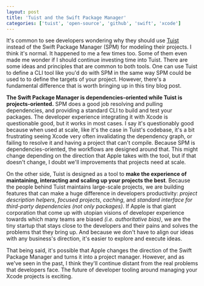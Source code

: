 ```yaml
---
layout: post
title: 'Tuist and the Swift Package Manager'
categories: ['tuist', 'open-source', 'github', 'swift', 'xcode']
---
```


It's common to see developers wondering why they should use [Tuist](https://tuist.io) instead of the Swift Package Manager (SPM) for modeling their projects.
I think it's normal. It happened to me a few times too. Some of them even made me wonder if I should continue investing time into Tuist.
There are some ideas and principles that are common to both tools.
One can use Tuist to define a CLI tool like you'd do with SPM in the same way SPM could be used to to define the targets of your project.
However, there's a fundamental difference that is worth bringing up in this tiny blog post.

**The Swift Package Manager is dependencies-oriented while Tuist is projects-oriented.** SPM does a good job resolving and pulling dependencies, and providing a standard CLI to build and test your packages. The developer experience integrating it with Xcode is questionable good, but it works in most cases. I say it's questionably good because when used at scale, like it's the case in Tuist's codebase, it's a bit frustrating seeing Xcode very often invalidating the dependency graph, or failing to resolve it and having a project that can't compile. Because SPM is dependencies-oriented, the workflows are designed around that. This might change depending on the direction that Apple takes with the tool, but if that doesn't change, I doubt we'll improvements that projects need at scale.

On the other side, Tuist is designed as a tool to **make the experience of maintaining, interacting and scaling up your projects the best**. Because the people behind Tuist maintains large-scale projects, we are building features that can make a huge difference in developers productivity: _project description helpers_, _focused projects_, _caching_, and _standard interface for third-party dependencies (not only packages)_. If Apple is that giant corporation that come up with utopian visions of developer experience towards which many teams are biased _(i.e. authoritative bias)_, we are the tiny startup that stays close to the developers and their pains and solves the problems that they bring up. And because we don't have to align our ideas with any business's direction, it's easier to explore and execute ideas.

That being said, it's possible that Apple changes the direction of the Swift Package Manager and turns it into a project manager. However, and as we've seen in the past, I think they'll continue distant from the real problems that developers face. The future of developer tooling around managing your Xcode projects is exciting.
